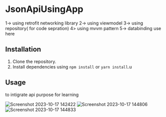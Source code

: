 # JsonApiUsingApp
1-> using retrofit networking library
2-> using viewmodel
3-> using repository( for code sepration)
4> using mvvm pattern 
5-> databinding use here 

## Installation

1. Clone the repository.
2. Install dependencies using `npm install` or `yarn install`.u

## Usage

to intigrate api purpose for learning




![Screenshot 2023-10-17 142422](https://github.com/ajaymaurya07/JsonApiUsingApp/assets/140266310/20d4fd8c-badb-4da1-8bc2-d33515b8682e)
![Screenshot 2023-10-17 144806](https://github.com/ajaymaurya07/JsonApiUsingApp/assets/140266310/418bbcf9-8668-4ebe-b06a-99f922405775)
![Screenshot 2023-10-17 144833](https://github.com/ajaymaurya07/JsonApiUsingApp/assets/140266310/1ab4c46d-b2f0-40b3-a6b9-222536c85843)
